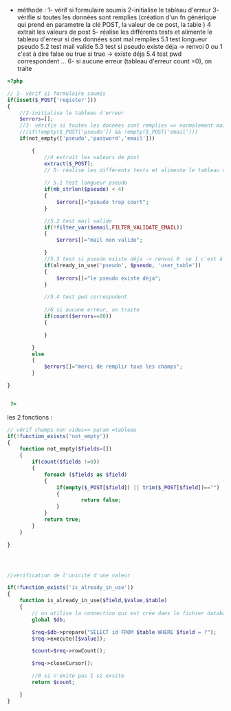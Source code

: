  * méthode : 
1- vérif si formulaire soumis
2-initialise le tableau d'erreur
3- vérifie si toutes les données sont remplies (création d'un fn générique qui prend en parametre la clé POST, la valeur de ce post, la table )
4 extrait les valeurs de post
5- réalise les différents tests et alimente le tableau d'erreur si des données sont mal remplies
	5.1 test longueur pseudo
	5.2 test mail valide 
	5.3 test si pseudo existe déja -> renvoi 0  ou 1 c'est à dire false ou true si true -> existe déja
	5.4 test pwd correspondent
	...
6- si aucune erreur (tableau d'erreur count =0), on traite

```php
<?php 

// 1- vérif si formulaire soumis
if(isset($_POST['register']))
{
	//2-initialise le tableau d'erreur
	$errors=[];
	//3- vérifie si toutes les données sont remplies => normalement mais on remplace par une fonction créé dans le fichier functions.php
	///if(!empty($_POST['pseudo']) && !empty($_POST['email']))
	if(not_empty(['pseudo','password','email']))

		{
			//4 extrait les valeurs de post
			extract($_POST);	
			// 5- réalise les différents tests et alimente le tableau d'erreur si des données sont mal remplies
		
			// 5.1 test longueur pseudo
			if(mb_strlen($pseudo) < 4)
			{
				$errors[]="pseudo trop court";
			}

			//5.2 test mail valide 
			if(!filter_var($email,FILTER_VALIDATE_EMAIL))
			{
				$errors[]="mail non valide";

			}
			//5.3 test si pseudo existe déja -> renvoi 0  ou 1 c'est à dire false ou true si true -> existe déja
			if(already_in_use('pseudo', $pseudo, 'user_table'))
			{
				$errors[]="le pseudo existe déja";
			}

			//5.4 test pwd correspodent
			
			//6 si aucune erreur, on traite
			if(count($errors==00))
			{

			}

		}
		else
		{
			$errors[]="merci de remplir tous les champs";
		}

}


 ?>
```

les 2 fonctions :


```php
// vérif champs non vides=> param =tableau
if(!function_exists('not_empty'))
{
	function not_empty($fields=[])
	{
		if(count($fields !=0))
		{
			foreach ($fields as $field) 
			{
				if(empty($_POST[$field]) || trim($_POST[$field])=="")
				{
						return false;
				}	
			}
			return true;
		}
	}

}




//verification de l'unicité d'une valeur

if(!function_exists('is_already_in_use'))
{
	function is_already_in_use($field,$value,$table)
	{
		// on utilise la connection qui est crée dans le fichier database qui lui est inclue dans register.php
		global $db;

		$req=$db->prepare("SELECT id FROM $table WHERE $field = ?");
		$req->execute([$value]);

		$count=$req->rowCount();

		$req->closeCursor();

		//0 si n'exite pas 1 si exsite
		return $count;

	}	
}
```


